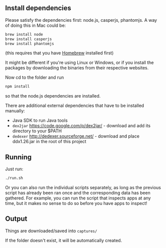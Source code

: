 
## Install dependencies

Please satisfy the dependencies first: node.js, casperjs, phantomjs. A way of doing this in Mac could be:


````bash
brew install node
brew install casperjs
brew install phantomjs
````

(this requires that you have [Homebrew](http://brew.sh/) installed first)

It might be different if you're using Linux or Windows, or if you install the packages by downloading the binaries from their respective websites.

Now cd to the folder and run

````bash
npm install
````

so that the node.js dependencies are installed.

There are additional external dependencies that have to be installed manually:

* Java SDK to run Java tools
* `dex2jar` https://code.google.com/p/dex2jar/ - download and add its directory to your $PATH
* `dedexer` http://dedexer.sourceforge.net/ - download and place ddx1.26.jar in the root of this project

## Running

Just run:

````bash
./run.sh
````

Or you can also run the individual scripts separately, as long as the previous script has already been ran once and the corresponding data has been gathered. For example, you can run the script that inspects apps at any time, but it makes no sense to do so before you have apps to inspect!

## Output

Things are downloaded/saved into `captures/`

If the folder doesn't exist, it will be automatically created.
